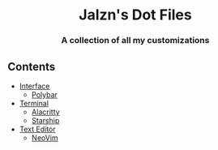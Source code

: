 <div align="center">
  <h1>Jalzn's Dot Files</h1>
  <h3>A collection of all my customizations</h3>
</div>

## Contents
  - [ Interface ]()
    - [ Polybar ]()
  - [ Terminal ]()
    - [ Alacritty ]()
    - [ Starship ]()
  - [ Text Editor ]()
    - [ NeoVim ]()
